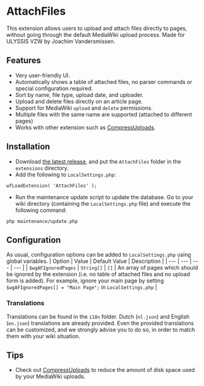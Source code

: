# AttachFiles
This extension allows users to upload and attach files directly to pages, without going through the default MediaWiki upload process. Made for ULYSSIS VZW by Joachim Vandersmissen.

## Features
* Very user-friendly UI.
* Automatically shows a table of attached files, no parser commands or special configuration required.
* Sort by name, file type, upload date, and uploader.
* Upload and delete files directly on an article page.
* Support for MediaWiki `upload` and `delete` permissions.
* Multiple files with the same name are supported (attached to different pages)
* Works with other extension such as [CompressUploads](https://github.com/ULYSSIS-KUL/CompressUploads).

## Installation
* Download [the latest release](https://github.com/ULYSSIS-KUL/AttachFiles/releases/latest/download/AttachFiles.zip), and put the `AttachFiles` folder in the `extensions` directory.
* Add the following to `LocalSettings.php`:
```
wfLoadExtension( 'AttachFiles' );
```
* Run the maintenance update script to update the database. Go to your wiki directory (containing the `LocalSettings.php` file) and execute the following command:
```
php maintenance/update.php
```

## Configuration
As usual, configuration options can be added to `LocalSettings.php` using global variables.
| Option | Value | Default Value | Description |
| --- | --- | --- | --- |
| `$wgAFIgnoredPages` | `String[]` | `[]` | An array of pages which should be ignored by the extension (i.e. no table of attached files and no upload form is added). For example, ignore your main page by setting `$wgAFIgnoredPages[] = "Main Page";` in `LocalSettings.php` |

### Translations
Translations can be found in the `i18n` folder. Dutch (`nl.json`) and English (`en.json`) translations are already provided. Even the provided translations can be customized, and we strongly advise you to do so, in order to match them with your wiki situation.

## Tips
* Check out [CompressUploads](https://github.com/ULYSSIS-KUL/CompressUploads) to reduce the amount of disk space used by your MediaWiki uploads.
